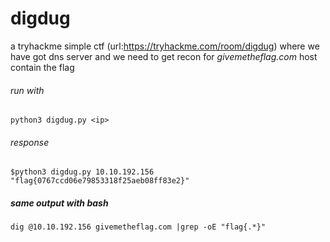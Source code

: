 # digdug

a tryhackme simple ctf (url:https://tryhackme.com/room/digdug)
where we have got dns server and we need to get recon for _givemetheflag.com_
host contain the flag

###### run with

```
python3 digdug.py <ip>
```

###### response

```
$python3 digdug.py 10.10.192.156
"flag{0767ccd06e79853318f25aeb08ff83e2}"
```

##### same output with bash

```
dig @10.10.192.156 givemetheflag.com |grep -oE "flag{.*}"
```
